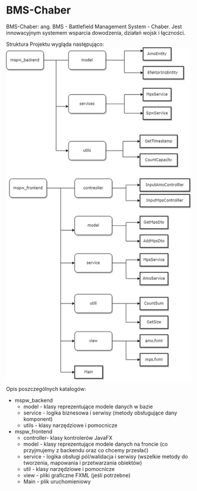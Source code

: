 # BMS-Chaber
 BMS-Chaber: ang. BMS - Battlefield Management System - Chaber. Jest innowacyjnym systemem wsparcia dowodzenia, działań wojsk i łączności. 
 

Struktura Projektu wygląda następująco:
![ProjectStructure.jpg](docs%2FProjectStructure.jpg)

Opis poszczególnych katalogów:
+ mspw_backend
  + model     - klasy reprezentujące modele danych w bazie
  + service   - logika biznesowa i serwisy (metody obsługujące dany komponent)
  + utils     - klasy narzędziowe i pomocnicze
+ mspw_frontend
  + controller-  klasy kontrolerów JavaFX
  + model     - klasy reprezentujące modele danych na froncie (co przyjmujemy z backendu oraz co chcemy przesłać)
  + service   - logika obsługi pól/walidacja i serwisy (wszelkie metody do tworzenia, mapowania i przetwarzania obiektów)
  + util      - klasy narzędziowe i pomocnicze
  + view      - pliki graficzne FXML (jeśli potrzebne)
  + Main      - plik uruchomieniowy